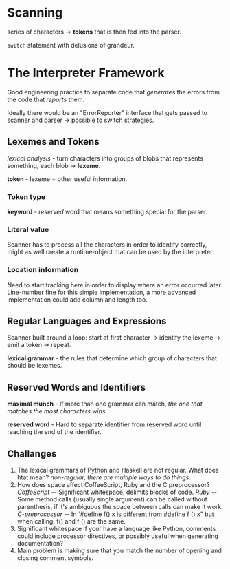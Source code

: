# Scanning

series of characters -> **tokens** that is then fed into the parser.

`switch` statement with delusions of grandeur.


# The Interpreter Framework

Good engineering practice to separate code that _generates_ the errors from the
code that _reports_ them.

Ideally there would be an "ErrorReporter" interface that gets passed to scanner
and parser -> possible to switch strategies.


## Lexemes and Tokens
_lexical analysis_ - turn characters into groups of blobs that represents
something, each blob -> **lexeme**.

**token** - lexeme + other useful information.


### Token type

**keyword** - _reserved_ word that means something special for the parser.

### Literal value

Scanner has to process all the characters in order to identify correctly, might
as well create a runtime-object that can be used by the interpreter.


### Location information

Need to start tracking here in order to display where an error occurred later.
Line-number fine for this simple implementation, a more advanced implementation
could add column and length too.


## Regular Languages and Expressions

Scanner built around a loop: start at first character -> identify the lexeme ->
emit a token -> repeat.

**lexical grammar** - the rules that determine which group of characters that
should be lexemes.

## Reserved Words and Identifiers

**maximal munch** - If more than one grammar can match,
_the one that matches the most characters wins_.

**reserved word** - Hard to separate identifier from reserved word until
reaching the end of the identifier.

## Challanges

1. The lexical grammars of Python and Haskell are not regular. What does htat
   mean? _non-regular, there are multiple ways to do things._
2. How does space affect CoffeeScript, Ruby and the C preprocessor?
   _CoffeScript_ -- Significant whitespace, delimits blocks of code. _Ruby_ --
   Some method calls (usually single argument) can be called without
   parenthesis, if it's ambiguous the space between calls can make it work.
   _C-preprocessor_ -- In `#define f() x is different from #define f () x" but
   when calling, f() and f     () are the same.
3. Significant whitespace if your have a language like Python, comments could
   include processor directives, or possibly useful when generating
   documentation?
4. Main problem is making sure that you match the number of opening and closing
   comment symbols.
